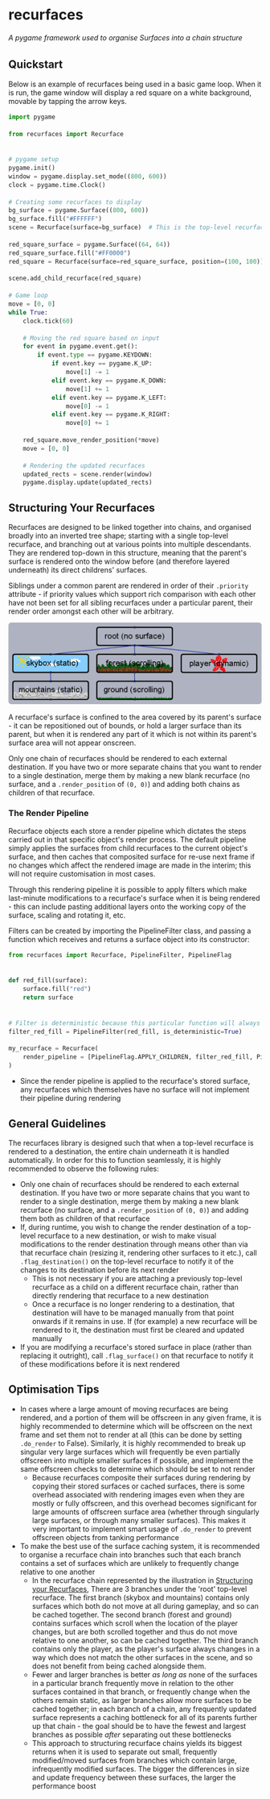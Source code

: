 # recurfaces

###### A pygame framework used to organise Surfaces into a chain structure

## Quickstart

Below is an example of recurfaces being used in a basic game loop. When it is run, the game window will display a red square on a white background,
movable by tapping the arrow keys.

```python
import pygame

from recurfaces import Recurface


# pygame setup
pygame.init()
window = pygame.display.set_mode((800, 600))
clock = pygame.time.Clock()

# Creating some recurfaces to display
bg_surface = pygame.Surface((800, 600))
bg_surface.fill("#FFFFFF")
scene = Recurface(surface=bg_surface)  # This is the top-level recurface, and also holds the background surface

red_square_surface = pygame.Surface((64, 64))
red_square_surface.fill("#FF0000")
red_square = Recurface(surface=red_square_surface, position=(100, 100))

scene.add_child_recurface(red_square)

# Game loop
move = [0, 0]
while True:
    clock.tick(60)

    # Moving the red square based on input
    for event in pygame.event.get():
        if event.type == pygame.KEYDOWN:
            if event.key == pygame.K_UP:
                move[1] -= 1
            elif event.key == pygame.K_DOWN:
                move[1] += 1
            elif event.key == pygame.K_LEFT:
                move[0] -= 1
            elif event.key == pygame.K_RIGHT:
                move[0] += 1

    red_square.move_render_position(*move)
    move = [0, 0]

    # Rendering the updated recurfaces
    updated_rects = scene.render(window)
    pygame.display.update(updated_rects)
```

## Structuring Your Recurfaces

Recurfaces are designed to be linked together into chains, and organised broadly into an inverted tree shape; starting with a single
top-level recurface, and branching out at various points into multiple descendants. They are rendered top-down in this structure,
meaning that the parent's surface is rendered onto the window before (and therefore layered underneath) its direct childrens' surfaces.

Siblings under a common parent are rendered in order of their `.priority` attribute - if priority values which support rich comparison with each other
have not been set for all sibling recurfaces under a particular parent, their render order amongst each other will be arbitrary.

<img src="res/tree_structure.png" alt="A diagram of a branching structure of recurfaces, illustrating that recurfaces containing surfaces that are moved together should preside within the same branch">

A recurface's surface is confined to the area covered by its parent's surface - it can be repositioned out of bounds, or hold a larger
surface than its parent, but when it is rendered any part of it which is not within its parent's surface area will not appear onscreen.

Only one chain of recurfaces should be rendered to each external destination. If you have two or more separate chains  that you want to render
to a single destination, merge them by making a new blank recurface (no surface, and a `.render_position` of `(0, 0)`) and adding both chains
as children of that recurface.

### The Render Pipeline

Recurface objects each store a render pipeline which dictates the steps carried out in that specific object's render process. The default
pipeline simply applies the surfaces from child recurfaces to the current object's surface, and then caches that composited surface for re-use
next frame if no changes which affect the rendered image are made in the interim; this will not require customisation in most cases.

Through this rendering pipeline it is possible to apply filters which make last-minute modifications to a recurface's surface when it is being
rendered - this can include pasting additional layers onto the working copy of the surface, scaling and rotating it, etc.

Filters can be created by importing the PipelineFilter class, and passing a function which receives and returns a surface object into its constructor:

```python
from recurfaces import Recurface, PipelineFilter, PipelineFlag


def red_fill(surface):
    surface.fill("red")
    return surface


# Filter is deterministic because this particular function will always modify a given surface in the exact same way
filter_red_fill = PipelineFilter(red_fill, is_deterministic=True)

my_recurface = Recurface(
    render_pipeline = [PipelineFlag.APPLY_CHILDREN, filter_red_fill, PipelineFlag.CACHE_SURFACE]
)
```

- Since the render pipeline is applied to the recurface's stored surface, any recurfaces which themselves have no surface will not implement
  their pipeline during rendering

## General Guidelines

The recurfaces library is designed such that when a top-level recurface is rendered to a destination, the entire chain underneath it is
handled automatically. In order for this to function seamlessly, it is highly recommended to observe the following rules:

- Only one chain of recurfaces should be rendered to each external destination. If you have two or more separate chains
  that you want to render to a single destination, merge them by making a new blank recurface
  (no surface, and a `.render_position` of `(0, 0)`) and adding them both as children of that recurface
- If, during runtime, you wish to change the render destination of a top-level recurface to a new destination, or wish to make visual modifications
  to the render destination through means other than via that recurface chain (resizing it, rendering other surfaces to it etc.),
  call `.flag_destination()` on the top-level recurface to notify it of the changes to its destination before its next render
  - This is not necessary if you are attaching a previously top-level recurface as a child on a different recurface chain, rather than directly rendering that
    recurface to a new destination
  - Once a recurface is no longer rendering to a destination, that destination will have to be managed manually from that point onwards if it remains in use. 
    If (for example) a new recurface will be rendered to it, the destination must first be cleared and updated manually
- If you are modifying a recurface's stored surface in place (rather than replacing it outright), call `.flag_surface()` on that recurface to notify it
  of these modifications before it is next rendered

## Optimisation Tips

- In cases where a large amount of moving recurfaces are being rendered, and a portion of them will be offscreen in any given frame,
  it is highly recommended to determine which will be offscreen on the next frame and set them not to render at all (this can be done by
  setting `.do_render` to False). 
  Similarly, it is highly recommended to break up singular very large surfaces which will frequently be even partially offscreen into
  multiple smaller surfaces if possible, and implement the same offscreen checks to determine which should be set to not render
  - Because recurfaces composite their surfaces during rendering by copying their stored surfaces or cached surfaces, there is some overhead
    associated with rendering images even when they are mostly or fully offscreen, and this overhead becomes significant for large amounts
    of offscreen surface area (whether through singularly large surfaces, or through many smaller surfaces). 
    This makes it very important to implement smart usage of `.do_render` to prevent offscreen objects from tanking performance
- To make the best use of the surface caching system, it is recommended to organise a recurface chain into branches
  such that each branch contains a set of surfaces which are unlikely to frequently change relative to one another
  - In the recurface chain represented by the illustration in [Structuring your Recurfaces](#structuring-your-recurfaces),
    There are 3 branches under the 'root' top-level recurface. The first branch (skybox and mountains) contains only
    surfaces which both do not move at all during gameplay, and so can be cached together. The second branch (forest and ground)
    contains surfaces which scroll when the location of the player changes, but are both scrolled together and thus do not
    move relative to one another, so can be cached together. The third branch contains only the player, as the player's surface
    always changes in a way which does not match the other surfaces in the scene, and so does not benefit from being cached alongside them.
  - Fewer and larger branches is better *as long as* none of the surfaces in a particular branch frequently move in relation to
    the other surfaces contained in that branch, or frequently change when the others remain static, as larger branches allow
    more surfaces to be cached together; in each branch of a chain, any frequently updated surface represents a caching bottleneck
    for all of its parents further up that chain - the goal should be to have the fewest and largest branches as possible *after*
    separating out these bottlenecks
  - This approach to structuring recurface chains yields its biggest returns when it is used to separate out small,
    frequently modified/moved surfaces from branches which contain large, infrequently modified surfaces. The bigger the
    differences in size and update frequency between these surfaces, the larger the performance boost
